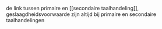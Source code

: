 de link tussen primaire en [[secondaire taalhandeling]], geslaagdheidsvoorwaarde zijn altijd bij primaire en secondaire taalhandelingen



